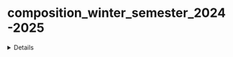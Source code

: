 # composition_winter_semester_2024-2025
<details>
  <summary>Details</summary>
  Something small enough to escape casual notice.
</details>

